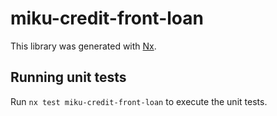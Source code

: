 # miku-credit-front-loan

This library was generated with [Nx](https://nx.dev).

## Running unit tests

Run `nx test miku-credit-front-loan` to execute the unit tests.
